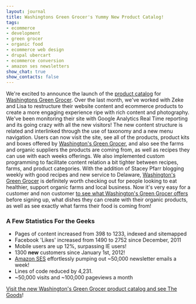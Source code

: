 ```yaml
---
layout: journal
title: Washingtons Green Grocer's Yummy New Product Catalog!
tags: 
- ecommerce
- development
- green grocer
- organic food
- ecommerce web design
- drupal ubercart
- ecommerce conversion
- amazon ses newsletters
show_chat: true
show_contacts: false
---
```


We're excited to announce the launch of the <a href="http://www.washingtonsgreengrocer.com/catalog/index.htm" target="_blank">product catalog</a> for <a href="http://www.washingtonsgreengrocer.com" target="_blank">Washingtons Green Grocer</a>. Over the last month, we've worked with Zeke and Lisa to restructure their website content and ecommerce products to create a more engaging experience ripe with rich content and photography. We've been monitoring their site with Google Analytics Real Time reporting and its going crazy with all the new visitors! The new content structure is related and interlinked through the use of taxonomy and a new menu navigation. Users can now visit the site, see all of the products, product kits and boxes offered by <a href="http://www.washingtonsgreengrocer.com/catalog/index.htm" target="_blank">Washington's Green Grocer</a>, and also see the farms and organic suppliers the products are coming from, as well as recipes they can use with each weeks offerings. We also implemented custom programming to facilitate content relation a bit tighter between recipes, farms, and product categories. With the addition of Stacey Pfarr blogging weekly with good recipes and new service to Delaware, <a href="http://www.washingtonsgreengrocer.com/catalog/index.htm" target="_blank">Washington's Green Grocer</a> is definitely worth checking out for people looking to eat healthier, support organic farms and local business. Now it's very easy for a customer and non customer <a href="http://www.washingtonsgreengrocer.com/catalog/index.htm" target="_blank">to see what Washington's Green Grocer offers</a> before signing up, what dishes they can create with their organic products, as well as see exactly what farms their food is coming from! <h3>A Few Statistics For the Geeks</h3><ul> <li>Pages of content increased from 398 to 1233, indexed and sitemapped</li> <li>Facebook 'Likes' increased from 1490 to 2752 since December, 2011</li> <li>Mobile users are up 12%, surpassing IE users!</li> <li>1300 <strong>new</strong> customers since January 1st, 2012!</li> <li> <a href="http://www.inclind.com/journal/integration/washingtons-green-grocer-has-relaunched/detail.htm" target="_blank">Amazon SES</a> effortlessly pumping out ~50,000 newsletter emails a week!</li> <li>Lines of code reduced by 4,231.</li> <li>~50,000 visits and ~100,000 pageviews a month</li> </ul> <a href="http://www.washingtonsgreengrocer.com/catalog/index.htm" target="_blank">Visit the new Washington's Green Grocer product catalog and see The Goods</a>!
